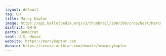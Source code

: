 ```yaml
---
layout: default
tag: OH
title: Marcy Kaptur
image: https://api.ballotpedia.org/v3/thumbnail/200/300/crop/best/Marcy_Kaptur.jpg
district: OH-9
party: Democrat
seat: U.S. House 
website: https://marcykaptur.com
donate: https://secure.actblue.com/donate/sdmarcykaptur
---
```

